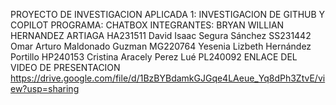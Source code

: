 PROYECTO DE INVESTIGACION APLICADA 1:
INVESTIGACION DE GITHUB Y COPILOT
PROGRAMA: CHATBOX
INTEGRANTES: 
BRYAN WILLIAN HERNANDEZ ARTIAGA HA231511
David Isaac Segura Sánchez SS231442
Omar Arturo Maldonado Guzman MG220764
Yesenia Lizbeth Hernández Portillo HP240153
Cristina Aracely Perez Lué PL240092 
ENLACE DEL VIDEO DE PRESENTACION
https://drive.google.com/file/d/1BzBYBdamkGJGqe4LAeue_Yq8dPh3ZtvE/view?usp=sharing
